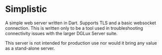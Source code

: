 # Simplistic

A simple web server written in Dart. Supports TLS and a basic websocket 
connection. This is written only to be a tool used in troubleshooting
connectivity issues with the larger DGLux Server suite. 

This server is not intended for production use nor would it bring any value
as a stand-alone server. 
